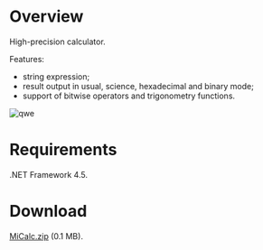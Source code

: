 # Overview

High-precision calculator.

Features:

- string expression;
- result output in usual, science, hexadecimal and binary mode;
- support of bitwise operators and trigonometry functions.

![qwe](https://bitbucket.org/liiws/micalc/raw/da9c635ac3d1eda7ecda2620bd047fb15fa262b3/_src/MiCalc.png)

# Requirements

.NET Framework 4.5.

# Download

[MiCalc.zip](https://bitbucket.org/liiws/micalc/downloads/MiCalc.zip) (0.1 MB).
